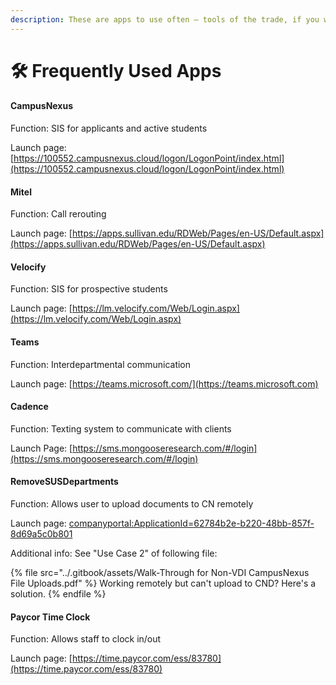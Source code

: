 ```yaml
---
description: These are apps to use often — tools of the trade, if you will.
---
```


# 🛠 Frequently Used Apps

#### CampusNexus

Function: SIS for applicants and active students

Launch page: [https://100552.campusnexus.cloud/logon/LogonPoint/index.html](https://100552.campusnexus.cloud/logon/LogonPoint/index.html)

#### Mitel

Function: Call rerouting

Launch page: [https://apps.sullivan.edu/RDWeb/Pages/en-US/Default.aspx](https://apps.sullivan.edu/RDWeb/Pages/en-US/Default.aspx)

#### Velocify

Function: SIS for prospective students

Launch page: [https://lm.velocify.com/Web/Login.aspx](https://lm.velocify.com/Web/Login.aspx)

#### Teams

Function: Interdepartmental communication

Launch page: [https://teams.microsoft.com/](https://teams.microsoft.com)

#### Cadence

Function: Texting system to communicate with clients

Launch Page: [https://sms.mongooseresearch.com/#/login](https://sms.mongooseresearch.com/#/login)

#### RemoveSUSDepartments

Function: Allows user to upload documents to CN remotely

Launch page: [companyportal:ApplicationId=62784b2e-b220-48bb-857f-8d69a5c0b801](companyportal:ApplicationId=62784b2e-b220-48bb-857f-8d69a5c0b801)

Additional info: See "Use Case 2" of following file:

{% file src="../.gitbook/assets/Walk-Through for Non-VDI CampusNexus File Uploads.pdf" %}
Working remotely but can't upload to CND? Here's a solution.
{% endfile %}

#### Paycor Time Clock

Function: Allows staff to clock in/out

Launch page: [https://time.paycor.com/ess/83780](https://time.paycor.com/ess/83780)
